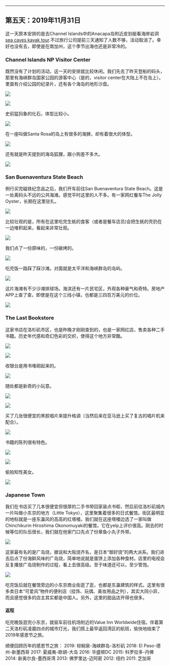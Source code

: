 
-------------
第五天：2019年11月31日
-------------

这一天原本安排的是去Channel Islands中的Anacapa岛附近皮划艇看海岸岩洞[sea caves kayak tour](https://www.blueoceankayaking.com/channel-islands-kayaking-sea-caves).不过旅行公司提前三天通知了人数不够，活动取消了。幸好也没有去，即使是在南加州，这个季节出海也还是非常冷的。

### Channel Islands NP Visitor Center
既然没有了计划的活动，这一天的安排就比较休闲。我们先去了昨天登船的码头，那里有海峡群岛国家公园的游客中心（是的，visitor center在大陆上不在岛上）。里面有介绍公园的纪录片，还有各个海岛的地形沙盘。

![](https://lh3.googleusercontent.com/5F5aoOtKeregB8GeVZMcWqhW2WtFyOUYnV1DfwgEbFwoK_LxzI7m1wXLUz83-oArtvMuJyh2RbWx2VStT930Lo-Vc8Z3DKvzn2OYU4Dh7nMaKb_l1POgo2te2_tz4_riVip8vZw5lQeCVR6cm4suoag2ocfW9WafJP5Kzly_2OGjUhaW2FvryJu7h-49qKIXvkko8dyeBfEhDuTbATmHPMGB7qhTLuoCUp3K381337yxrQHQ3SA0oJL51UTurfv_9AgDTC4jIlYO1oHrnT6RfopLTME0xPqtnLHKhTZIVqLJSrlfV5vYK0yL2drMaVJmSvWJ11TPl-WYzxE8IDgEVJFZYBuhrBCOFT-1HZKlG0-5TbByzDBQtnYV9dvmO3Uv5guH0dhLaCRfNo0Zq5wDpo_JGmcx7zspjy_2RKX9QziWo4RavGYgc2gjdkf4NPczlMjyxuyYHG45zZagu8I3q44TtHDvujtLB73RREn1gBDiy8R_CABK_o6PKNJHjmTGJu7CSDxOjeox8acM4OMt4xoWBd_cuZQNcGIX8ofbwrsmhCXA101-x8S6haeOXvVy58Qg5eEZRNPCsFGOlUFVBVCb4gULqDTGnsiYkWVbuj46OqGpB75eXS7IqYkn-zdYL5PXG__W99pyUDtEkPkc9gzzkhFNfBE88uIT0ZGhOglti3T2xtanmad7RmCJNY017fkujYZfiashlmn8RHyIL1ZcGv3DxMZnSz8eWHN1vK0D3s9Q=w600)

![](https://lh3.googleusercontent.com/a9nrCtwi8aFdsAcNopPfqUBv1la0wPHHh6bGCYXsxVDOqDMwEnTDe8_zJIAO0V46wT4hCLPmQylj6pO55BgUDuKc6K5yvojIEgxRPW5fu4xAPqbbgt5PZX3PjzfC9-E_HWxozBmBv4WDWRQvuQ_1nggkYdgAkWLBtuMKAsMX9cF4WGwH5GDnrC9YON9g7J8hDg3OEuo17ttkYF0zcOr-ZD_V9hojGz4ApUrjEInHY1DDWxfZ5KjA5Vkngnvqx14-XN7PoCZkY4cALxNcsnDOIEy-RyRiCvgkJRQP2OLWhUQXrlknja4uQUiDGcWJ5abKrNd-3h6h4yrPLtIEO-uTBSrIIQwcZo_b4d0nip-nLhnH-55wK7UO9OZ4gFYZi_XpW9UEGrkBph721v3UmLdKWqYa8pDEEq4W5mHMO6U5VKt9qs3pzg0u0NdikofTX4tCAfnDLrysUGf_w41p4sgcCxppy2FXigMLBYuHlGtj3w0eGZAjG2OtMmJE6AzDZqaWI15hf4Q3pT8PUGzm1J12BziY-IAZsAlUd9lrSIc7Rgw5mW7zmgyN6Nhs6zFzSvch_ZL4eZWCOtnHyMUZV6LEJngwcLZmy6cekLv8Es2hZhOb2gmFsiq8YVjHIDCYKFDeX4zxcU37wkt-laCLOdGsOLEYylZlkiEBMS2LKLdx5WDwHvvBeARGqlo6pab3rmCw77_0fFwKyylKWA6ejPciKOBJXUOiOnXei3ibDPMoHUgtY8e4=w600)

史前猛犸象的化石，体型比较小。

![](https://lh3.googleusercontent.com/NiE3xZV-ktZm12am7GoxUZsHPVPfBuAMSwifat4Q6eF1mKzNxVIFO9BK1Akg2pY10tB4npOY1muUuj-ImlxcCnbuQDYISX4lHGxHZzFB9FRcFGWqkCxZ2asCcKR2vG4bOhovNCm5pMV2n6Z3QTVPiKMmv1YIngPpJotA1wFOzmP2qfdDQ4FJlLH6THM40_TbTtJ_lCDbbY3FlcmnDMD7J-QU4FSTa9hs9rWfiuocXnCtd10YR6rrPQGqweVeFeFrP9NWRnOQwZxC4b2V84yC0_hkCqMuRPFtLSmzK0MC3QfjXtdqhSwCgGKuVG5aNxGYuEE2r8WZ6IMFvkHpQ6k0ILvkntlvzlR7aA0PAXh3AYphjFtBOncsTiTB3t9ORq7Oeu5yOyVfomKJ0FOQ3TSicMK24_KPnzco-YrgtHbsU5UHWTvSP2R_KVNtsNfoHTzYFqoPuUpL0mFeYQNuvktkNDbG-7LAalSD7NEPuQDZJ3Acl3xP5zW4yYXd7m1KWe_J62nbdfOCRk8lLIQodQc0T5qDVCG6KMxAtaBFA93ms9vj6fdjUMO61wHLdKAScdAf7jVV2jmNPYQ9IA5G-7wRK2fIpp5eOWh_jum5fdjU12dz39pfEkW6AViMuWXs3ATkvUMC5FWPqCcfgVIRZKDxynkCJ4BEJkjorbroAx1FTIZiH1PecvSytZhbjf1VSMBtnBTp-SkKKA-WqUlbLNoyJKY0D8lvCc4ib-LuYyyP0LafZptq=w600)

在一座叫做Santa Rosa的岛上有很多的海狮，却有着很大的体型。

![](https://lh3.googleusercontent.com/ikFLk8NpDHmxlAhtvY_kyI9QU9Fqt-02ZNsr9TLtgv90vhItbD3pbqvRBKRoAKYUrgjpJkh5YFNK9tStQXcGkc11EqXoab7vYdw5HMzCqhWOOfsRNZ_pnyVs-LEWbLp2vZAhvgEM7Ht0JOgJWtdbS1O9K1dqVrw_des5EZMDNXrrxMCTf-s8xY9wHiLs0mGY_ipRoWFtddjmysdjcHxeF73Rx53nlu1aeEdSyhqxzRf4lG3ynQMM4kVqE8GtTPxRFp5wfkKdHjy1sO9SECn3nNaOW3xRv1O9v3_Mo056JpSaZ_HxWoOwXonBp2e0-CHMyhXfLzvshyW40wf7MYrUu8Tu9WP-wf3SpF5FAp2ZDwuc6mI11MdAePk1YEaI_p9WB8-sZZurvPrAIkxwfPrjGup-IZ5IQ_zWCjKbRqYUwwOFjOx0YsOM-lSTyBpNCVeaf0aeisdOimYZjmc3boJDBUAQ7yxxJUVfWllo1TeMHUbkbqTQSRP2qVuwz71ITNXU7tVp8Ry0J0l0wa_2CLoDnHp7-8Y2l7u6ebf8-swjJBzBECSZ9Hc7zvVyVx56PUjVvgxZOFS4gQfeUw3XHH2C2OLw2Q8r_fYjl_UIC3D6_B-TL7KKbhK56Va4jPqXk3y_p8N6oZBbp9BPAejtLS6ANSHnQIPYc0I0tf6KbKDo_uvELdwzQww_3gYzBwgOny7c3lO4tKtPHdXeVyAuhJVu5BUp312jlzF9WdDtTjPwtZ4uGHNp=w600)

还有就是昨天提到的海岛狐狸，跟小狗差不多大。

![](https://lh3.googleusercontent.com/Lic2mEvkKeLK1F-iKUTPSiFr0yOs_CHLpgtSuGdDLdEAGNqIVAsBVRnVIu3fsEeIsobEmGx7Kmu-4-nFSmXsVOLNjyDB78Vug1chG0mQ-zKBbMlhbprYV_CpJLRdfwPOaHlhdaxsn7F-Vab5fwM0e9wPdpPaN1eoUyDcWKl4Jpbh4UQHWtPpHynjxOdK-82BSg4Ze2ztiVLrcMLEEY7NmATVWyvrpWX5KECm7XcguibfUCVGtcIvt7FkMjDn5Kj5G02dfO4BZKe7k5PbJWd9TAdRx9oLAkkqQgF0uDZn-LR8_9qFs3tH-8Np6vXvntFW0zmnVlSWpeGnMf7dBJjlIEIYq378vbrA8Ftn00u3Rxaol5ZMchrBR0vz7U2ncmdTyxBDdB3GTQ0ymickp-nKoewLYe1eTtw2bNBgI1Ntmhh5ZTia3G0lekJ1HJfSgsZqrbI3pjOB73qJQG54UFka_Dpjj4XOr3M5Srny3OXG4VAvkBV606B0BBs9aJsatdBCFOqIyTIfIxnCHyQhqUmRHpBAKaWQQT09LnYjVloY85GN2a5gQrB_xaBeX1dU5CTo-_OH1VQWe8hUyiQDaI_KFvRvV9GifoblMi0h1-JJ1uQpBuVk0uPU04TtJSM6TzK39S3hjdlUORff4mnTReP9aJxkKdHRTos916VGxOEolJT0Uct8ruMplsZUkO30t_KDmg0MegLn-kAE96x44e6OjcdJEgMEPwEISSHP8D-mKOUkpkM7=w600)

### San Buenaventura State Beach
例行买完磁铁纪念品之后，我们开车前往San Buenaventura State Beach。这是一处离码头不远的公共海滩。感觉平时这里的人不多。有一家网红餐车The Jolly Oyster，长期在这里驻扎。

![](https://lh3.googleusercontent.com/ju5JVSIdEU75vJec-xDTdhsuVrC-K9wKHFysvB5cqI7fFOwB4Dj008gN1qPFyL1icFG7FJxY9omraEMCCA__sHd2sFiGWSmkre8IUqoVpzTBIlcp41SeRYblBMMSlH3hi12MR18jDitcchFAIVUS3XafwXvZH8JRFUlvwFmmYn4v_EXr2SeZixUQ8_G4kE3DmL2nlqYVZbZeJP6yAdtQLeJj_HaYSNiaT_aYcN7zEFgvaDYpzfeyXrCkZrgIkpoKEe2TOj9tfe7NRY-hOylr824rbqGsddcMlx6Wi-TOQgMpiUtQy-Q5NnVwrOXotSgTcdZzkYISOiKweFDr5plxjT6CcoLj5pwyW4-yr2b7Yd9-_7LDUrcwDo25bvyVcmIXoWOdfJUuDlhnCt56Fw6UV_pqeGoZtxmmjVtslPRdyapeARVDZO17ZO1R2HuCNSk9sZhqH3AxcakkxACqVJddLrze9GGqaNXCPBLryBYnddjdWriVHcVy-yT-VwWGHgFyR_WLRkt2azxVuBd6p4EXxaFibN4zyXnFvt4-UTuaw-9j92syevdrzYpn_FsFrn4BRoB9Os2IuC2ODeue9AkKbgKxhugB1lNswHyIB0h2LIh41nF1mLHbCePfgpKSoage1vGHubnjhUxD5sIBAdtSzdHAN_qoDCe15LXLegT748Hp2RwcQ5DBT78pceFVS2Sgwsdq8UGarFbSnpccpXTBc9Zd3sBTmw5yT8ycMK_daFv5SbzL=w600)

比较壮观的是，所有在这里吃完生蚝的食客（或者是餐车店员)会把生蚝的壳扔在一边堆积起来，看起来非常壮观。

![](https://lh3.googleusercontent.com/Hu51HYvqnhfwj16ixGraIX0MK6h7vyeUeeMqlVTitJgZe3U77RWd11fKo1JT4kkPqQZgxZ5PRLDKpA8N7nB0OEV-ZAJT2tHDJ86NaxpNQ2ZRR6he06PImczxO-1eQ-sgiddJXOI3MGBCb0DZWYzkTm0trznjRi4VMXERGONjvWYbuODRW8JqySit-jJKxAFI1-35YQxpFUFcUss_RPLS07cflccpBqoJQ80Fl-e6VmBN4X2SswZJWwNYjLgGSsMaJX-IpFUTtaOkQuo_ri7HEmhY801pai5p_gj2-hn4ZyT8VGTT1NDc6QeDlU5yTBID-_i3H5hoP9sOiaqXy4xJbEMZz15xdgGCJVgVdR9EDqAIFBEHh2YqK0DeuUEjapsJewVMiqLwOw7lNl911scXImQkHbCRgkgBeHkQ4LB4SPd3Baj5TSce1tV2Y2GT6DgT2YG4YdUXDFl5Ay42qjPtzq90xZqvIuRkiACyk4sUHYD5PXCN0q21X2iMgY_Sg7F1_EozrTUrLEwzBFo5pjU9Ls_C74IzCxkYHL6Cs_LjqgA0E0RR9FOxHNeIX_Y0kyI1aYy1dtn2C_mI3otRmkUlsuh3viLSs3mePwb_mzKNnNn8Y3Tk3Y4nba9dKJpPVv8CBceHQ6NAQXjznfXCM8eHpefLseYk3zL5tdFsGm_2sqeMqCE535WdT5tr3cDv6I5_vlaeNPwvuzlkUPT2wpAVzS2rCV2P8hFTtpaA9HgS0i1r1-zr=h700)

我们点了一份原味的，一份碳烤的。

![](https://lh3.googleusercontent.com/D1Xx0pWUclURaV8o_O9fbEJA-8Kbbsz1rVUwh1RcPu6NR0--bnB0mxpQHCpQ69tNKScjvM2C4aT-t80DroevqHShM-Qzuo9pgAVMN7b7XzYQfbF21f7HuoiF7B0biJ9JRdTAIghPuREhGMCLpPn8Gp4ZOxqNbUJNrO10SGDfxqvnhOMnLIb-ygC0A8Lg-FAJVBOld0xlBVsnrFOuUwBKxWqv1JauILbpHTI0ZEMy6e_OkhSgz9brUAvE2VdnUY-NMLflt-LamZeunfdPfY7AG_bZDGCbgMlGWgNfQ9dsehzwvF2db7OmgYk6RufOdhcbHK9zhb5eYdB6g2yK_OfflZfI2aWPwYvlQMXHujwTNe1oPtbMdLoC7fAhsaf9rZsgciiyZfFfGEFhb-bgEvxQnAcarKDa8ZsHlVpLAP91TjJF4Qwdclygfa1EdWkwheaHGeyP9Xvq3pvpl0b5jlvMhfbQ8g6qU3b_-4TjnuwZz2KqaSRgj0_9GToaLnoO7dCfy7Hv6p6CG2vHUqBa6jO2Qxe918ss7c-X1FOHUxQwbF7IM1mkHeymq5C8aag_OfNrXQaFMY4GaMNdFYLeL-Qwr4u-yJmeqNRdiyeCYfEYJvnJ8ZLSTsgLy7rds4dE9lCsQmh1PjVepI1zV5KBS3cgRM2dquJd5I4ikSb_QakEtK7NwOL5kNPsVP1qmpP8zz47n60ZzBZaoG19xjm7sNnxf52qw1cDDwJrYpn_8J0UJiHxWz4O=w600)

吃完饭一路踩了踩沙滩。对面就是太平洋和海峡群岛的岛屿。

![](https://lh3.googleusercontent.com/gnC7DsOyhRS_Aigez5BiNb-Yn5Zwjp6-rxr2Lip_H1kxMLWib1kJQyRBCKIU-KbQ7pBkyxtTCSUKy8HUDeEV4r2uT1hgOYDZ1BoEP9uVVZaZgLIrb0UcPx_QgW2ckUkaNUyo6aaE2Vl19Bt8KiTTS6V78nVBe8eU9doMjotSB93K9CvUbE3eMn7NP9h7KKqtHdylaYphQJWb7WKmxlkBTZCX4_2xW7Mup_nbH_TanKmrhpREhRPRdUK7tUXhO7Nem8be-ghCjasMb64g_jC0uBFJfH1L2LoGW6_xruYRgqxKD9ARAroHH8SottKvW7uK_Q7LN6jSXKYPeyyXOW5QM34jWRmpdvrQjfozttccoXPRArAdLKOxTvVjQpnddZmZL_5HBQiWEeFXMRg9Y8Cd8ZoOJqdC3lLoWX10Ir5MCyNk3e5teRSxaB-1sTZdNq-w440fXu3Hk2V6xpzlv8FoyyFFdSyS5gEi1Z109jbWAIRTzmx66PUGG_H8KnJQyer1r_VdC-CBx1oxLEVahtzKjICGFoRfBzVgk-fHjvY-LRFUQfRMKC_DSyIG9MsJlC0_g24nDRjZOfyAUOWaSEJ9q-1XSR0yPNcl3LG-eQ_WBprWuMt3TlLhvyvroBG04Y0sj6Yf4BtoyecG9Hj_fUiiABQPZb1JBRzKW9e-6eOg2eXO80H471sc7nyI5LmsX0WN1D2dBPAzujHnKydJvzeAX5NewHTFfSku7DYldDgXeUsC89CY=w600)

这片海滩有不少沙滩排球场。海滨还有一片民宅区，外观各种豪气和奇特。房地产APP上查了查，即使是在这个三线小镇，也都是三四百万美元的价位。

![](https://lh3.googleusercontent.com/cyU752m9b7uoS5ClTpqErm_-PlPNjy5AVUb-qa-LF8ktPFV-BEQ_RB_4TNf_d7Zl8BsdyLXx9Nyut4WwYDeGCt5cfBi5sKY-pmWqtMOSY-rtsLOP_4CuE1gl0nWwsI7RQKJoTvb95wPS47hjoQ4aOkCeOPDixZT6bs5L8tGBNVGIWvzaTqq-FffqUCpKn7-oAVz08buyyMWmQR9pm7WK28W19MG_4MlHftng5lpvU7j4MJhlwNxGJpIYCWDE6Ii6GVkDtEdCmNA9DC_rJj4rfWtlKW-lRNp4K8VKgcp8HRuPr2UC9fTIsJ0e7Z_0QFzRVaoSuOWwkTF9YIq0206a48sLXq7YqH4lLnip1PPPhmH_ii5S7fUUKdX4eG3kEiuuxAMXk-_mly8KLLZeubY6J8djEOXti99uBTLN8e9POyfiRPHoitWDSNiMEN3pS2L7a5CDksoy1ntwckfp1sZ0qvmSlPWxjmL9_H2js1wvwI2m8JCcCak9bHAij9l3qNKd34Vva0p6gUX2ie2MF0qwKhwbmj2h3_7UDTtMTRBh7PlGSSPU5S-btxrfLuXmfBJhe2qabU6ftP0qkykBvIi_sZkdiPfqFMrpjbUuk4hdaiA3e-LzFybbHd0GgPR9-QNHZ_3_vUf57fHG9fRgZkbDpk2Oi0eDB3-OGj19nDgpGvqx3-KPTuaf3KlVkx5z2lyoj-SuwiQ6zf2sQGtvAjjNCpRd0RAp8kKx07C9YS5Ayowce_sv=w600)

### The Last Bookstore
这家书店在洛杉矶市区，也是昨晚才刚刚查到的，也是一家网红店，售卖各种二手书籍。历史年代感和奇幻色彩的交织，使得这个地方非常酷。

![](https://lh3.googleusercontent.com/f4xk9cDJjumximXZR3ZC3q_s_glyZCQRjQfdl8H7mmQtRjM5cN_oLyDzEdXUG1qE1vXTt9DtIE7u_LXINu_r16FLPqwXzvnF4sszhn81AdOfvFhVDn-syAOtnAs9c6enC0e-x3p0qz_ie7Vl-DnkaCiUR_ezuy9fyj6paT3fc2aQtP1v3ClkqA-b-EdZM85_C2VH4FPsoBkAskv-Qwj88uM7EqsSlHu5gkAKL9GwU2UsVxG-0e6AHfD96Hw7MVPR3ZtK0ueLr5gf8NICkK_4JIK1wX_HaCEIZGtPQVLAzeHP_oy2RMFfKTaPofshc4wN9Nyp2RbSxMtHOjLVgT-qv2H8913d-E5ns8YXnpDTn2Vda8nY0bKLW45vi6K5hP0i7HPzZlZ26P_qpoM859XmfI1ioTxExDMi8ZyU6ob5khdDArD9FEBbPA97FUMQiMBg7R4HIOwwucgU7AW6tVrVCPBTZ2mtEY5KP82M-u867HX7t1F78voLRBFZU9zxT2oQM1NLzQJn0g5SBPky6K8KBd5aXT4YS0OHWUGiBBxU1hfz0j03yjhfertTzNkBJDBshMo2qian1nXMhx-w7XmHUliKP8ZDDYo5qAF14HrmSsuftl0THFTCWIKpQsjm9HMBPdBA8PUo1nVhsYT7T3zkof6nJ4zZGuuOGmnL680Q7JIzfk36-N7Y73l_32KB7uIHlkbV99xurM7CXg1yGpL2UQJENr0ffITGZZ5Txp01gh9_Bqou=w600)

![](https://lh3.googleusercontent.com/OB81Nbz7RLwZDRZ88m6vDFOd_8vutTpuHKHQJdbnBMb1HWN0c-p22pDpPR7kmNmcjCLTAKs-yGyY6bqf6qbNW8dyIsH7ozdrcHW3xs6HpzS1r0mFLEAkipm0oQLJ1kNWv3ESYklB0ttP3NDLk4aeAI_G27B2B2I0qWmtboV1bLQ4KdZy1deDlZbDDO3g9VYUws6PQhFAKkhHPULsu2RSS-6RcuwLEyGr5w2AKKhMTN0HgvsxnEyyNaPG9wcOw0OmkXfs04Gq2k9rrrZ2kWmnmYheL0-isQn9I7BLR-Ne88FB8UbFAhyySAMIa03qQecgMgFnAx1f05ZEOHWfnhwKkMyImHiauZFcm-ZDcRil9wDHmljglocPq5Qe58AcjCNFGPAMvMSylK5Frd_7bdUke_FIabFBMY3_Ay5TGaW00Ud1YzlJEBWkz1PTP1UZg48h0c6s6ob3XMMF5gn5qCbLiAbR14acf16KY1uLcUaBe0jxh67BlchnSVOX1exQboBgCIMRm8EQCrqNDrO1o-oxidnteXIjG6qqKWEfSlQAIzuMUjz2cvQg-oGcKaqYKxuZ31oeRH2xLd-eebErEEiBpnJGf85SviYiW26n0xITZ-xL22VcKnaYt9e8u1rKtzYoY8nI901kZmdGWVLtcXjyuuGxQPkYv9CRmnzJRH_6WPSzVBjUfI6Gpo9BWeg8k7etdmEwVH6bxDIWtbCWq1BWex3tKfole2TcubVG77FGPxrAW6iP=h600)

收银台是用书堆砌起来的。

![](https://lh3.googleusercontent.com/KDm_4UP2-yqyNbjaAkVwnpGzFmAgia1hz-dPK4DT0NWEVXTvdoVGQ9y7YOJOVGBrf7X1asooa_9r1jkFK5vWtcX4DZZOV3l1MBgT7Lh4tMDmp4_xvAJMEXRynQGog30GjFA6nwFQKiw6s1FyYcFVcQoba9LASLkGZ50IQOhh_8EKNwNw0mMWJticR8mfobxs7G-cnguqOYSumqxjpXh1r2oLmNMF5OromXS3rfK1Y1yctlJrzn5qsc0ZD7Opn7ujQjyZvic-enkcnEWQY1eOu63kR-Q_m2SeQXrWjzyczlZJeT5X_uy-alPt_aPNG20RRwLYEtFfhds4Q7IYWzaOQ-HB1Fd9N1a-fZHxdRmAm4uh42Y5gTSnRg0vSJyO4amEAEklKNCzEre3u6d0USyg4imO0-DYBbbWBJbFaFJewzm9ZBetic93TyKAuAjYd7-KR-0y_ev2jwLl1dJsBLFkuLnXpR21VvmEDJUYTMz-2zjAOO_CaMHA_z7HhDtk2IuFTXyoCTpSbIfjRl9_cX7jVGeiejICL0TnO7qF98lqR6NmUjK7tlUZmLudu5-nZL71vEg9jXxOudkna_3KWshaua_VhXxADYrTVk3p5q_MxwCoAj9RFskG_GzHz8cVn4QA5clYv3Cn5prtOo-z09JMpvHJJC0aVbatxRBUAJKeevvrA0-juCyMwh7PbWUzl2RzojHk7olT-CIZ6zubaIzbND4BAS3MadhR55hvELKer9u7j9lk=h600)

随处都是新奇的小玩意。

![](https://lh3.googleusercontent.com/yWSPu9_nOtbxrVXDUKh45fqMbIXxQ6qPSRXRYnmbOjSKRH4ivYd4YYUPoYGVgtRH3eUbQKtQXp0mdXdAp43pwooeEh8Zn9Yr7FY1YNY69OehoArtkKefeIIiR_Ri2DMt3E6hNUravx2ODt8Rn4WGjmdRwHCicfs5A-Y_mXdOm9wKli7dvrC62nq5mdfmFlUJTkoliN288fs6g4lgTpMUFpziEvW6u1Cj1ayEBEXKkLe-nbiwdOpe7DwLgm2K99NTfDC5_9syleiqVuKlYapY6tplwvc81Nu8nJnu8pnhJWaB4EuLnBzvxwijnxoICxXJtO5hzZuRIOeyYwloIxjU8ruPPQ-EmG7u_GEUXN2q0ZqlKG4ewZ-nHR2_A10pSw3YG4TycJxc2aDTlkLURYlIiNeFkIGxF02Way8GaRJpcu6RnO1B0Nb639Z6jOmADkDYBl4EEuiVksURIBKwqRtp927RCn9NEQLvEAgGmvwLLbbCyOIjh_GT82FO6glAizZtXrmpaFXTnYV1lPO6VvV2M8irDaSpC57EKUgvP09ez030uwltxNslOejQah3CHvScY0fh45secIkLOUpA1go_E1Ldo6wqX1lmx4dKU05RylhLXB7AWcNt_57nwGBdRftqES6v-gBwnAR2H-yJ9vK-OdSi6pWotOOCXnMHtLmwguYZhqzGbCgkeGnocPfG0A5fOfeGtKZR1zxaGA3eRT1IAbHQuM6hQu9yUvx5vOqNyj3sPvfy=w600)

![](https://lh3.googleusercontent.com/3eM-KsYqPuyLnzUTItf534ZgylNj0WzcxEvyMxC4Ejw9gqZme24xJ8pGDIt7c40qJZnyvsEsWtHcNH8PTHIXFWodcCh1a5BZN8Fn8yDOIow8TTLfy-bvBv7dr08AQRKEz5QIGGl0zn6Ndp_bIMuQ-IC0LgjtpCTNZmlLL_mmXiLU5RWT7FLgEKtSotDuUNoDYKA4bOMW9c2Y6fPDE7NhKMTaUcQds3L2EBupbM4C1LUAiSNAz-nH2FHA05zi8v2LdjKheGYnYdUSAHqxXqdgAXyMMqQwQtF7v5xkFUQVcvtOEcQ0Jb1_fWFupJzOnoggWjPsUUixwtvmhup_e8srG82sYv8rUbt_ZRGXAQ5O3_5Yh744GMzlh6pEYm_oMFIC3yPY_7XE5YCbsMZ7ah_S6atGhAq6OwKrFNK6NzGGWOXqSZRNdyi0INY9OoJDMa6sPjbreroZkIBv41Tz5KRgzISgPxTVh05yvuGJR_VU7yybdszmnbtPbj3ObQ8IUtitulcAOIGXvTOaEl4UsWLKvAyonVG1ejVrQqhTqVsdlEA0lym4HYB_yK3i_hX96oLN4ooRG4NyAE-RB7zeQmKmgURu_ovFy8wrGUjQSQz7749nKh3Vy_M-o5r8S6oCpO_0EXb3CAeTSFyupKVkPxrYYKUMuap04FqMBAGaMcTP4-q3ER4Co1t4B4U4Wz-XXwSC3rpMF4-1JHM2RUHZPtS_Vi762XfQfjKHOYle6ubKERfpVEct=h600)


买了几张很便宜的黑胶唱片来提升格调（当然后来在亚马逊上买了复古的唱片机来配合）。

![](https://lh3.googleusercontent.com/eJXHLmWDrk6ajw8mgMzKcE9gYJUlCgD10blSFKVB2gA1VbwEh-4RRix8A3VDk15apzI8KSqC9vn5MozvcEQK010ZDq3ehyRgLwBWAQolKGDoX2XxchITx7tO_SBTsfHWyt-r7NdT30QWdG9hmq8JE78rXUAvC73NyO1WoQyRs1yESN60bMXjhSm15z_dKrlQnYv7ZifmmOKisPBYon9D1WAO4-kigqNwfKS89HLZRLQW7MPMM2NRcdvOTWbAEfg8mgx64sRHG2_m173VG-5GoUd1zOYzszO5g2cRKEFY4YNrA1LXMtGUZi0J9Xge-2LSr_x40Qe_zhDVOe7K_68auswf-2SW6Z4movvhMR_tDVQiU8OgCci1BXrwmcxrCL7E1A_TB3RAWk1khST-eDQY-y0nq21y6ieAzAWE15HO_pH_oCE8rJdcceedqcGampqgvWDl7RVWzL_nJlPruzP7x8LSbPi6nFSrwL2AW4-9_xUjRDKeG6ZflS0sjGMic2QBTcIXHlXAFjpF3F8tCP69r-rmtxgF6ZwwxSjgcmAtOYAwGbwe4h5CrXg6VHILmxHmW9La12ERNeu1SRkrnuOy052BJZcklWdhQGgOpijc7MaMtBf1j4nPmHWz9eKVya1jQxjM3KHh1Q2hWRVqPbcNVZ1dsZWB31_8JMl5OWgkdUmERVOcJ2TC2FGK1dD7xwQ43KErDqlgYFDbBX9W-p5Pv02BAxfwY1DACoYlOoNFb2G5_Rzr=h600)

书籍的陈列很有特色。

![](https://lh3.googleusercontent.com/eHKIc8wo7y-T8XW42zvvjbNUogq9UWlK_8aXg1o85pjTdPOQSDzkqmzCvg2U8MZCTmMH20hIu6RfRNwRHPclBhkx9eyBbWtsexRcYF_GJSn2p_pJKlC1SpJ-_P05JxqZ8G2_3vc1npJdGdMVlIG11u0zbIhXlGzipEdTv4u9-0cOmU1xyoLXR0j7vFul8ULULmz0D1v-8DT7VLGiNzLiLMPsu12m4PLRb4h8Ab1AdI0Wi8vKKB8_peUsYUTwHjDVp2OLlC8DpCr3b-NLKepijLRBH1A16KUx_AwmECzV_Jz76SwDclhY7zGj0B3KwWPWh6Jyok4xHobZPs3Yo449VUvABu9LKp_An_j96rTLXjXJ4Z9zkHZ7qIDoKVpfJ4iRbGFMwlZOMqtcSCBqktPYYceGnUn-awriw75psoP1pd5jkNi6fveWh3xBbK6fsLG8y_BHjLm8xKuQGKCpo5F-b4W97m-mur7g5HX5gUQqb5y6oRa6w4T6dVU3AfUkisO1016AnIacomKbBmwU-hjPMtS8blFxPA3zBQ82A5XGHjiUitiqtBe7dc_UkZ_86kxm9UbcKstaUOHhtKxZtxKahuL_WQzFnFnkUHB14GiMjuTyI203dWbCddGz_FT6P3ketdnSq8MyoZ0-owI-2leVVsUQuEccIBH0WRCrfBzKlCp-NXwlZYckCmdHkyI4nRcEpXm9VryMfFJjzBmsNKRZWodu9jP12f1nIOGRfWXcs3ja7tOY=h600)

![](https://lh3.googleusercontent.com/W49p6KCCsO3Nse7bpuQCirQ2wLBCfrnNsHQoOOPHq2zf262S5jcLYlRe190cVUv3d7vk_oCGUl4XmlTStixEQUapd9LqX01KTZMWT-5x7J4YkQpKmSCWUkakxS1X2vcchWfk3eU-Ohs6SDnvfjsblYHox4oMb0jKhIfpm8ngts7xmDLq-QjUC5zNPzq47GhcIOBzB0Yoy6TzKVZkHXi6SKowpLi4QnO9_abn9LYtIlKrkqLqdw1IwhivwCKl7ST2HYpoz52oibztCB-k3lfS3J2JIo24E1X1lHDzWrNsuhV8S9eAOu487KqzXXvzvwtWptvbYw9DyG7ZO3LlAqmI2pa-9bNk3SRDukOeRA6NadNtMYr4PHLC_iNAoIheLH4SdkMZ0uLx9910IZ4Qm8hrosqyoQ4RyOWzvRpzD-NMS_SqSipXMUVYL9VI83lv_6quGxh_suBw9tYOmSI6olNAeSBSVgS5p0GRpsc7iMlLf9M71bo5gpR7-7ycyBlWMJE5mUzxY5CyBbYkeRpg59Kty0pitgwOiXFDGxM_ZSufX87IIPM1BhcHQmWSLDJynQwY_nHOXe2ZGksCHYrcwxNkczLhGNIDBfH0GOvRgugu17NVd_6DBk6ZoZUvSa89BQccWSz3ubvvmc6IDH-k7xduE4-WquV2U7udR6hN12zbWAq2_dPRlsDjYz43fX0VKzv7F-2UCs4yjD_fzOJNSBpQPHEae3tQZjMOHuaYqV9xLGK89n5s=h600)

偷拍知性美女。

![](https://lh3.googleusercontent.com/xTo3stPTF2xBeKE8wnICJQi3eotAmh2AOJXaQ3eSM-FtlnxGTWra0X0r_DrdjbLt4FR8odRe_lBUPnWPtCORfjcfucbORjxsnG5EYi9eXvsyHLXijwo6o1wxQAJblSzCnGznww8pshVSwdnuX7SIAxRynUZ7pZ-k9l8Zei85q1kfmSxP45BUnSmtAXlMe9x2T-qVMGbkd9qZJzzBxtoBPEFKXc5075z-VCYYhi65TQxNRyU5c-T_SYtf4ITC6lV5WJ-aTXq6Ze5ayizqcSKWGnp_vfpUUy0zC1-57KU-LXwtQVej-x0yoXdjOdt3-4ZPud6CIBAK8gHcE9We9OWfKmBVG9Do2p4cu1Uw2TekNTX-2NKMmp9oCH6HxdyQzgQmM3a0hrN324s0WUTax9ihb9RXqlp3DTvzxHwWG2xp9Ntwo0gtdKHl6P0EOOweDn18NqAy5qB64Rv9ajs3wShoO-snJqUuRkin9Bxs7J2nR_hwdbPKHG-R-W9qD26U_ZkLPItH_AkpPnzf29n1G3TPeqKVln_8PHeA2QZKg6rGvQcssF-0IxxVnd1HsJlY9DYlQWTPsSytD2o_v-Mi5PBV6PtTEO5t_bmJd-3aLM-2jVTg4O5C1Zq1ABuznnp94FWxkwH3mOxUCqftwJBVlY-lnj_1iKLBkKkzIbUDzAREJdTwAebZjInpjsQKZ1LPmIb1o_hr55enPLNmjPju8bF1qheuT3zXTHDHSGGrfzTvRlRhCxan=h600)

### Japanese Town
我们在书店买了几本很便宜但很厚的二手书带回家装点书柜，然后前往洛杉矶城内一片叫做小东京的地方（Little Tokyo），这里聚集着很多的日式餐馆。街区最明显的地标就是一座东瀛风的高高的红塔楼。我们就在这座塔楼边选了一家叫做Chinchikurin Hiroshima Okonomuyaki的餐馆，它在yelp上评价很高。刚去的时候等位的队伍很长，我们就在他家门口先点了份章鱼小丸子外带。

![](https://lh3.googleusercontent.com/52nN_TKWQv3GztU93DJG4IOkFjGBHUPNwhAtLop8s5KCM6jt9uSyuBL7Cjht_04_Vc7xygVnGkTMerZKkRPqcC1wsjPULHpcpaITY8n_sYIm38bA-L2x4K37-R8FrFNEhhiOvdKnFG9279_faio5oAkt4LSaKNrieButvK1qIX8Xut45P3C9vknXtRIddQxn3D14QjROKh-xk6yN5eh_-Mg4rE7WFa17KjeVrpT7AfBedwL5HPSROEBZNQdcK7G_O3Igzib2yFi9WZBGP65kUTQxIkW2coRUfGaDqOpcYC6c2S8ESEqz-di7zA_bJlFutGGoa9lvJexTIftc9rfUYu4HpxUp4fUPycRAA4aqHhUh8rpARsWPAIvDP6I-2R3U16b14MDE8QG99FwZBAndhyeBb4hP6ZPTG7R1wW2eOxpcmtmcz2I-jIenMc-SvARxhuRCuD2ksqy7lf7_XWWmBGO1ScbhDAN9ryl8swpqQhBexCLYHvwleSXhBChMTzOmFqll04RTSt0mlTo314TpYNlEkw1mud364gXudt9AQwcGt-m7f4T0CANfvI5jwPNuLipRQVaeaB_kIHTybkj5kmed6nXONAFvOJ_bkZ2GqmNA3d-4yyRNNu0tyKRTSgsR6b6bAIsfngpA4AYdyislad9uLPo7zRSf6HTJc1kd9oROTT6T4nvf2wvxvkmiKXjhd0ZVpWBOnYdwWbhDFqzI3MZAyQLjV0fpzAvl2dOcIbNHsBSh=h600)

这家最有名的是广岛烧，据说和大阪烧齐名，是日本“御好烧”的两大派系。我们进去后点了份海鲜风味的广岛烧，简单地说就是蛋饼上添加各种食材。店里的电视会反复播放广岛烧制作的过程，看上去很高级。至于味道还可以，至少管饱。

![](https://lh3.googleusercontent.com/Paf6tiS8sFfNiUXA0oFGrDkDdpxucMadnWXash36DfqlANqFbn5DSjoHFL4ntbRs1TR1tTB2Rm3Be6o-225mJ4vYPDmGbna40bzlxOC-9Bks3JGJrGJAyzhwVx4K6rf6by3wYOJSXDJhzLclCdvysrMh82xIXjA47ikGTdla4jJ3_v5fia5DQa7Nd-eRAXfFo74eadhJVkuUdFEJUPxv0EoRkYbs5-S_C-FI3ZFeUEZtMHuSVvLVssrE2g-YDkiHHBC_id0I5PsHKPWpudeTLZhMW5YyL4Z17kihmgbkbY1907C9xU3ndOkQprLsaaKShYAVTzEWz7K1HQUjmXbs5hh9EL0xsVejR0H5lDIwFHZDARSXXbapZPVW8KZ2eQwb-qWQOSPHEa48eBmG9vPSO3q342Wr_bnKpXKBaRaEfRpTjhcoeoP1Ih601SFFqoAmUw5FTMDBnZoQhtNxJkNQ6uvI4NFLDfqOyaYE9xWYO1XGwnsHEzkCuUYl95xO8KZHYf87SIkfEFH3LsouD9OCvigLbBSIrMrncujCv0PZEFmOS5BSfGkUwNfAaGUGkA2lsPJ2SS8xNpw4KrdgnZVw0vSU7URS5swLnXpLN8UPMHYJIq8Ne-IASJdA8c4yNdJpBQdhCm8QldgWak-zN_bubQiGUSqgofobXoiTHviiMeEn_1TR6z-stSYubtHKIbdJHYv79YO7-wkGJw3RNDdmw8WaT4Woz_yhG5JChiUuv_KDFpoG=h600)

吃完饭后就在餐馆旁边的小东京商业街逛了逛，也都是东瀛建筑的样式。这里有很多卖日本“可爱风”物件的便利店（挂饰、玩偶、美妆用品之列），其实大同小异，而且感觉很多的店主其实都是中国人。另外，这里的甜品店开得也很多。

#### 返程
吃完晚饭逛完小东京，就驱车前往机场附近的Value Inn Worldwide住宿。伴着第二天洛杉矶凌晨四点的城市灯光，我们搭上最早返回湾区的航班，愉快地结束了2019年感恩节之旅。

顺便回顾历年的感恩节之旅：
2019: 棕榈泉-海峡群岛-洛杉矶
2018: El Paso-德州-新墨西哥
2017: 夏威夷-欧胡-大岛
2016: 华盛顿DC
2015: 科罗拉多-丹佛
2014: 新奥尔良-墨西哥湾
2013: 佛罗里达-迈阿密
2012: 纽约
2011: 芝加哥

